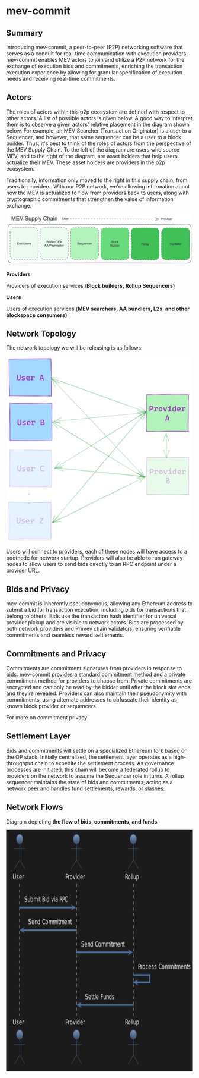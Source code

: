 # mev-commit

## Summary
Introducing mev-commit, a peer-to-peer (P2P) networking software that serves as a conduit for real-time communication with execution providers. mev-commit enables MEV actors to join and utilize a P2P network for the exchange of execution bids and commitments, enriching the transaction execution experience by allowing for granular specification of execution needs and receiving real-time commitments.

## Actors
The roles of actors within this p2p ecosystem are defined with respect to other actors. A list of possible actors is given below. A good way to interpret them is to observe a given actors' relative placement in the diagram shown below. For example, an MEV Searcher (Transaction Originator) is a user to a Sequencer, and however, that same sequencer can be a user to a block builder. Thus, it's best to think of the roles of actors from the perspective of the MEV Supply Chain. To the left of the diagram are users who source MEV; and to the right of the diagram, are asset holders that help users actualize their MEV. These asset holders are providers in the p2p ecosystem. 

Traditionally, information only moved to the right in this supply chain, from users to providers. With our P2P network, we're allowing information about how the MEV is actualized to flow from providers back to users, along with cryptographic commitments that strengthen the value of information exchange.

![](mev-supply-chain.png)

**Providers**

Providers of execution services (**Block builders, Rollup Sequencers)**

**Users**

Users of execution services (**MEV searchers, AA bundlers, L2s, and other blockspace consumers)**

## Network Topology

The network topology we will be releasing is as follows:

<img src="topology.png" alt="Topology" width="500" height="500"/>

Users will connect to providers, each of these nodes will have access to a bootnode for network startup. Providers will also be able to run gateway nodes to allow users to send bids directly to an RPC endpoint under a provider URL.

## Bids and Privacy

mev-commit is inherently pseudonymous, allowing any Ethereum address to submit a bid for transaction execution, including bids for transactions that belong to others. Bids use the transaction hash identifier for universal provider pickup and are visible to network actors. Bids are processed by both network providers and Primev chain validators, ensuring verifiable commitments and seamless reward settlements.

## Commitments and Privacy

Commitments are commitment signatures from providers in response to bids. mev-commit provides a standard commitment method and a private commitment method for providers to choose from. Private commitments are encrypted and can only be read by the bidder until after the block slot ends and they’re revealed. Providers can also maintain their pseudonymity with commitments, using alternate addresses to obfuscate their identity as known block provider or sequencers.

For more on commitment privacy

## Settlement Layer

Bids and commitments will settle on a specialized Ethereum fork based on the OP stack. Initially centralized, the settlement layer operates as a high-throughput chain to expedite the settlement process. As governance processes are initiated, this chain will become a federated rollup to providers on the network to assume the Sequencer role in turns. A rollup sequencer maintains the state of bids and commitments, acting as a network peer and handles fund settlements, rewards, or slashes.

## Network Flows

Diagram depicting **the flow of bids, commitments, and funds**

<img src="flow.png" alt="Topology" width="750" height="650"/>
